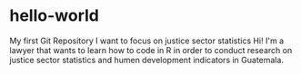 # hello-world
My first Git Repository I want to focus on justice sector statistics
Hi! I'm a lawyer that wants to learn how to code in R in order to conduct research on justice sector statistics and humen development indicators in Guatemala.
